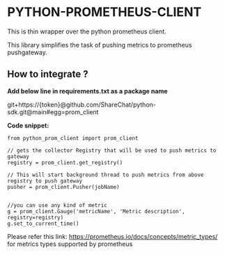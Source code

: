 # PYTHON-PROMETHEUS-CLIENT

This is thin wrapper over the python prometheus client.

This library simplifies the task of pushing metrics to prometheus pushgateway.

## How to integrate ? 

**Add below line in requirements.txt as a package name**

git+https://{token}@github.com/ShareChat/python-sdk.git@main#egg=prom_client

**Code snippet:** 
```
from python_prom_client import prom_client

// gets the collector Registry that will be used to push metrics to gateway
registry = prom_client.get_registry() 

// This will start background thread to push metrics from above registry to push gateway
pusher = prom_client.Pusher(jobName)


//you can use any kind of metric
g = prom_client.Gauge('metricName', 'Metric description', registry=registry)
g.set_to_current_time()
```
Please refer this link: https://prometheus.io/docs/concepts/metric_types/ for metrics types supported by prometheus

